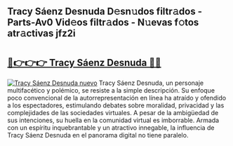 ## Tracy Sáenz Desnuda D𝚎sn𝚞dos filtr𝚊dos - Parts-Av0 Vid𝚎os filtr𝚊dos - N𝚞evas f𝚘tos atr𝚊ctivas jfz2i

# <h2><a href="http://mb5bl3t.tromn.icu/?c=Tracy+S%c3%a1enz+Desnuda">🔗👉👉👉 Tracy Sáenz Desnuda 🔗🔗</a></h2>

[![Tracy Sáenz Desnuda nuevo](https://i.imgur.com/pEAQMta.gif)](http://mb5bl3t.tromn.icu/?c=Tracy+S%c3%a1enz+Desnuda)
Tracy Sáenz Desnuda, un personaje multifacético y polémico, se resiste a la simple descripción. Su enfoque poco convencional de la autorrepresentación en línea ha atraído y ofendido a los espectadores, estimulando debates sobre moralidad, privacidad y las complejidades de las sociedades virtuales. A pesar de la ambigüedad de sus intenciones, su huella en la comunidad virtual es imborrable. Armada con un espíritu inquebrantable y un atractivo innegable, la influencia de Tracy Sáenz Desnuda en el panorama digital no tiene paralelo.
